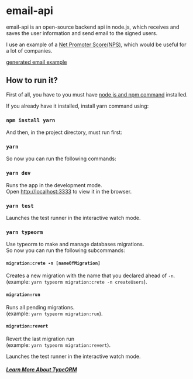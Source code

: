 # email-api

email-api is an open-source backend api in node.js, which receives and saves the user information and send email to the signed users.

I use an example of a [Net Promoter Score(NPS)](https://en.wikipedia.org/wiki/Net_Promoter), which would be useful for a lot of companies.

[generated email example](https://github.com/marcoulakis/email-api/blob/main/example.png)

## How to run it?

First of all, you have to you must have [node js and npm command](https://nodejs.org/en/download/) installed.

If you already have it installed, install yarn command using:

### `npm install yarn`

And then, in the project directory, must run first:

### `yarn`

So now you can run the following commands:

### `yarn dev`

Runs the app in the development mode.<br />
Open [http://localhost:3333](http://localhost:3333) to view it in the browser.


### `yarn test`

Launches the test runner in the interactive watch mode.<br />

### `yarn typeorm`

Use typeorm to make and manage databases migrations.<br />
So now you can run the following subcommands:

#### `migration:crete -n [nameOfMigration]`
Creates a new migration with the name that you declared ahead of `-n`. <br />
(example: `yarn typeorm migration:crete -n createUsers`).

#### `migration:run`
Runs all pending migrations. <br />
(example: `yarn typeorm migration:run`).

#### `migration:revert`
Revert the last migration run<br />
(example: `yarn typeorm migration:revert`).

Launches the test runner in the interactive watch mode.<br />

##### [Learn More About TypeORM](https://typeorm.io/)
